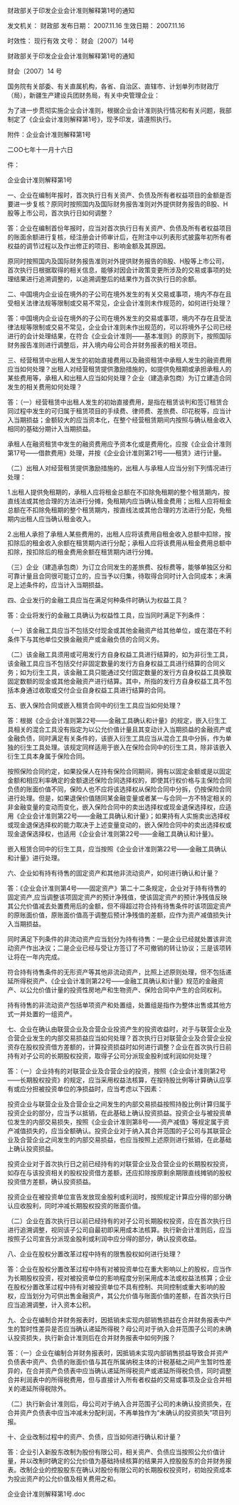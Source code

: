 
	
		
	
财政部关于印发企业会计准则解释第1号的通知
	
	
发文机关：	财政部
发布日期：	2007.11.16
生效日期：	2007.11.16
	
时效性：	现行有效
文号：	财会〔2007〕14号
	
	

	
	

	
	

财政部关于印发企业会计准则解释第1号的通知

财会〔2007〕14 号

国务院有关部委、有关直属机构，各省、自治区、直辖市、计划单列市财政厅（局），新疆生产建设兵团财务局，有关中央管理企业：

为了进一步贯彻实施企业会计准则，根据企业会计准则执行情况和有关问题，我部制定了《企业会计准则解释第1号》，现予印发，请遵照执行。

附件：企业会计准则解释第1号

二OO七年十一月十六日

件：

企业会计准则解释第1号

一、企业在编制年报时，首次执行日有关资产、负债及所有者权益项目的金额是否要进一步复核？原同时按照国内及国际财务报告准则对外提供财务报告的B股、H股等上市公司，首次执行日如何调整？

答：企业在编制首份年报时，应当对首次执行日有关资产、负债及所有者权益项目的账面余额进行复核，经注册会计师审计后，在附注中以列表形式披露年初所有者权益的调节过程以及作出修正的项目、影响金额及其原因。

原同时按照国内及国际财务报告准则对外提供财务报告的B股、H股等上市公司，首次执行日根据取得的相关信息，能够对因会计政策变更所涉及的交易或事项的处理结果进行追溯调整的，以追溯调整后的结果作为首次执行日的余额。

二、中国境内企业设在境外的子公司在境外发生的有关交易或事项，境内不存在且受相关法律法规等限制或交易不常见，企业会计准则未作规范的，如何进行处理？

答：中国境内企业设在境外的子公司在境外发生的交易或事项，境内不存在且受法律法规等限制或交易不常见，企业会计准则未作出规范的，可以将境外子公司已经进行的会计处理结果，在符合《企业会计准则——基本准则》的原则下，按照国际财务报告准则进行调整后，并入境内母公司合并财务报表的相关项目。

三、经营租赁中出租人发生的初始直接费用以及融资租赁中承租人发生的融资费用应当如何处理？出租人对经营租赁提供激励措施的，如提供免租期或承担承租人的某些费用等，承租人和出租人应当如何处理？企业（建造承包商）为订立建造合同发生的相关费用如何处理？

答：（一）经营租赁中出租人发生的初始直接费用，是指在租赁谈判和签订租赁合同过程中发生的可归属于租赁项目的手续费、律师费、差旅费、印花税等，应当计入当期损益；金额较大的应当资本化，在整个经营租赁期间内按照与确认租金收入相同的基础分期计入当期损益。

承租人在融资租赁中发生的融资费用应予资本化或是费用化，应按《企业会计准则第17号——借款费用》处理，并按《企业会计准则第21号——租赁》进行计量。

（二）出租人对经营租赁提供激励措施的，出租人与承租人应当分别下列情况进行处理：

1.出租人提供免租期的，承租人应将租金总额在不扣除免租期的整个租赁期内，按直线法或其他合理的方法进行分摊，免租期内应当确认租金费用；出租人应将租金总额在不扣除免租期的整个租赁期内，按直线法或其他合理的方法进行分配，免租期内出租人应当确认租金收入。

2.出租人承担了承租人某些费用的，出租人应将该费用自租金收入总额中扣除，按扣除后的租金收入余额在租赁期内进行分配；承租人应将该费用从租金费用总额中扣除，按扣除后的租金费用余额在租赁期内进行分摊。

（三）企业（建造承包商）为订立合同发生的差旅费、投标费等，能够单独区分和可靠计量且合同很可能订立的，应当予以归集，待取得合同时计入合同成本；未满足上述条件的，应当计入当期损益。

四、企业发行的金融工具应当在满足何种条件时确认为权益工具？

答：企业将发行的金融工具确认为权益性工具，应当同时满足下列条件：

（一）该金融工具应当不包括交付现金或其他金融资产给其他单位，或在潜在不利条件下与其他单位交换金融资产或金融负债的合同义务。

（二）该金融工具须用或可用发行方自身权益工具进行结算的，如为非衍生工具，该金融工具应当不包括交付非固定数量的发行方自身权益工具进行结算的合同义务；如为衍生工具，该金融工具只能通过交付固定数量的发行方自身权益工具换取固定数额的现金或其他金融资产进行结算。其中，所指的发行方自身权益工具不包括本身通过收取或交付企业自身权益工具进行结算的合同。

五、嵌入保险合同或嵌入租赁合同中的衍生工具应当如何处理？

答：根据《企业会计准则第22号——金融工具确认和计量》的规定，嵌入衍生工具相关的混合工具没有指定为以公允价值计量且其变动计入当期损益的金融资产或金融负债，同时满足有关条件的，该嵌入衍生工具应当从混合工具中分拆，作为单独的衍生工具处理。该规定同样适用于嵌入在保险合同中的衍生工具，除非该嵌入衍生工具本身属于保险合同。

按照保险合同约定，如果投保人在持有保险合同期间，拥有以固定金额或是以固定金额和相应利率确定的金额退还保险合同选择权的，即使其行权价格与主保险合同负债的账面价值不同，保险人也不应将该选择权从保险合同中分拆，仍按保险合同进行处理。但是，如果退保价值随同某金融变量或者某一与合同一方不特定相关的非金融变量的变动而变化，嵌入保险合同中的卖出选择权或现金退保选择权，应适用《企业会计准则第22号——金融工具确认和计量》；如果持有人实施卖出选择权或现金退保选择权的能力取决于上述变量变动的，嵌入保险合同中的卖出选择权或现金退保选择权，也适用《企业会计准则第22号——金融工具确认和计量》。

嵌入租赁合同中的衍生工具，应当按照《企业会计准则第22号——金融工具确认和计量》进行处理。

六、企业如有持有待售的固定资产和其他非流动资产，如何进行确认和计量？

答：《企业会计准则第4号——固定资产》第二十二条规定，企业对于持有待售的固定资产,应当调整该项固定资产的预计净残值，使该固定资产的预计净残值反映其公允价值减去处置费用后的金额，但不得超过符合持有待售条件时该项固定资产的原账面价值，原账面价值高于调整后预计净残值的差额，应作为资产减值损失计入当期损益。

同时满足下列条件的非流动资产应当划分为持有待售：一是企业已经就处置该非流动资产作出决议；二是企业已经与受让方签订了不可撤销的转让协议；三是该项转让将在一年内完成。

符合持有待售条件的无形资产等其他非流动资产，比照上述原则处理，但不包括递延所得税资产、《企业会计准则第22号——金融工具确认和计量》规范的金融资产、以公允价值计量的投资性房地产和生物资产、保险合同中产生的合同权利。

持有待售的非流动资产包括单项资产和处置组，处置组是指作为整体出售或其他方式一并处置的一组资产。

七、企业在确认由联营企业及合营企业投资产生的投资收益时，对于与联营企业及合营企业发生的内部交易损益应当如何处理？首次执行日对联营企业及合营企业投资存在股权投资借方差额的，计算投资损益时如何进行调整？企业在首次执行日前持有对子公司的长期股权投资，取得子公司分派现金股利或利润如何处理？

答：（一）企业持有的对联营企业及合营企业的投资，按照《企业会计准则第2号——长期股权投资》的规定，应当采用权益法核算，在按持股比例等计算确认应享有或应分担被投资单位的净损益时，应当考虑以下因素：

投资企业与联营企业及合营企业之间发生的内部交易损益按照持股比例计算归属于投资企业的部分，应当予以抵销，在此基础上确认投资损益。投资企业与被投资单位发生的内部交易损失，按照《企业会计准则第8号——资产减值》等规定属于资产减值损失的，应当全额确认。投资企业对于纳入其合并范围的子公司与其联营企业及合营企业之间发生的内部交易损益，也应当按照上述原则进行抵销，在此基础上确认投资损益。

投资企业对于首次执行日之前已经持有的对联营企业及合营企业的长期股权投资，如存在与该投资相关的股权投资借方差额，还应扣除按原剩余期限直线摊销的股权投资借方差额，确认投资损益。

投资企业在被投资单位宣告发放现金股利或利润时，按照规定计算应分得的部分确认应收股利，同时冲减长期股权投资的账面价值。

（二）企业在首次执行日以前已经持有的对子公司长期股权投资，应在首次执行日进行追溯调整，视同该子公司自最初即采用成本法核算。执行新会计准则后，应当按照子公司宣告分派现金股利或利润中应分得的部分，确认投资收益。

八、企业在股权分置改革过程中持有的限售股权如何进行处理？

答：企业在股权分置改革过程中持有对被投资单位在重大影响以上的股权，应当作为长期股权投资，视对被投资单位的影响程度分别采用成本法或权益法核算；企业在股权分置改革过程中持有对被投资单位不具有控制、共同控制或重大影响的股权，应当划分为可供出售金融资产，其公允价值与账面价值的差额，在首次执行日应当追溯调整，计入资本公积。

九、企业在编制合并财务报表时，因抵销未实现内部销售损益在合并财务报表中产生的暂时性差异是否应当确认递延所得税？母公司对于纳入合并范围子公司的未确认投资损失，执行新会计准则后在合并财务报表中如何列报？

答：（一）企业在编制合并财务报表时，因抵销未实现内部销售损益导致合并资产负债表中资产、负债的账面价值与其在所属纳税主体的计税基础之间产生暂时性差异的，在合并资产负债表中应当确认递延所得税资产或递延所得税负债，同时调整合并利润表中的所得税费用，但与直接计入所有者权益的交易或事项及企业合并相关的递延所得税除外。

（二）执行新会计准则后，母公司对于纳入合并范围子公司的未确认投资损失，在合并资产负债表中应当冲减未分配利润，不再单独作为“未确认的投资损失”项目列报。

十、企业改制过程中的资产、负债，应当如何进行确认和计量？

答：企业引入新股东改制为股份有限公司，相关资产、负债应当按照公允价值计量，并以改制时确定的公允价值为基础持续核算的结果并入控股股东的合并财务报表。改制企业的控股股东在确认对股份有限公司的长期股权投资时，初始投资成本为投出资产的公允价值及相关费用之和。

企业会计准则解释第1号.doc
